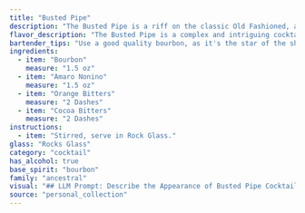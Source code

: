 ```yaml
---
title: "Busted Pipe"
description: "The Busted Pipe is a riff on the classic Old Fashioned, a cocktail family born in the 19th century. The addition of amaro adds complexity and herbal notes, while the bitters create a rich, nuanced profile. This drink, with its bold flavors and intriguing name, nods to the classic yet offers a modern twist. "
flavor_description: "The Busted Pipe is a complex and intriguing cocktail. The bourbon provides warmth and spice, while the Amaro adds herbal bitterness and a touch of sweetness. The orange bitters contribute a citrusy brightness, while the cocoa bitters add a hint of chocolate and complexity. The result is a balanced and sophisticated drink with a lingering finish that blends spice, bitterness, and sweetness. "
bartender_tips: "Use a good quality bourbon, as it's the star of the show. Don't be shy with the Amaro – it adds complexity. A few dashes of each bitters are enough to add depth without overwhelming.  Stir the drink well with ice to chill and dilute slightly. Garnish with an orange peel, expressing the oils over the drink. "
ingredients:
  - item: "Bourbon"
    measure: "1.5 oz"
  - item: "Amaro Nonino"
    measure: "1.5 oz"
  - item: "Orange Bitters"
    measure: "2 Dashes"
  - item: "Cocoa Bitters"
    measure: "2 Dashes"
instructions:
  - item: "Stirred, serve in Rock Glass."
glass: "Rocks Glass"
category: "cocktail"
has_alcohol: true
base_spirit: "bourbon"
family: "ancestral"
visual: "## LLM Prompt: Describe the Appearance of Busted Pipe Cocktail**Imagine a cocktail called Busted Pipe.**  **It is made with the following ingredients:*** Bourbon* Amaro* Orange Bitters* Cocoa Bitters**Describe the appearance of this cocktail in detail.****Consider the following:*** **Color:** What color is the drink? Does it have any depth or variation? * **Clarity:** Is the drink clear, cloudy, or layered?* **Texture:** Is the drink smooth, oily, or viscous? Are there any visible particles or bubbles?* **Garnish:** Is there any garnish on the drink? What is it and how does it affect the overall appearance?* **Glassware:** What kind of glass is the cocktail served in? How does the glass shape contribute to the overall presentation? **Please be as descriptive as possible.** "
source: "personal_collection"
---
```


